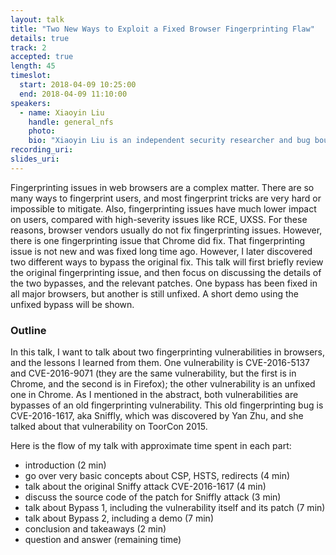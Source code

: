 ```yaml
---
layout: talk
title: "Two New Ways to Exploit a Fixed Browser Fingerprinting Flaw"
details: true
track: 2
accepted: true
length: 45
timeslot:
  start: 2018-04-09 10:25:00
  end: 2018-04-09 11:10:00
speakers: 
  - name: Xiaoyin Liu
    handle: general_nfs
    photo: 
    bio: "Xiaoyin Liu is an independent security researcher and bug bounty hunter. He obtained his Bachelor of Science degree in mathematics and computer science from the University of North Carolina at Chapel Hill, in United States. He is mostly interested in hunting logical vulnerabilities in web browsers and other client applications on Windows. He has been acknowledged by Microsoft, Mozilla, Google, Brave Inc., Tor project, for multiple vulnerabilities found in IE, Edge, Firefox, Chrome, Brave, and Tor Browser. Besides bug hunting, he also likes to contribute to various IT communities, such as open source projects and IETF working group discussions on mailing lists. He is acknowledged as a contributor to RFC 8446 (TLS 1.3 spec) and RFC 8442. This talk at BSides Munich 2019 is his first talk given at an IT security conference."
recording_uri: 
slides_uri: 
---
```


Fingerprinting issues in web browsers are a complex matter.
There are so many ways to fingerprint users, and most fingerprint tricks are very hard or impossible to mitigate.
Also, fingerprinting issues have much lower impact on users, compared with high-severity issues like RCE, UXSS.
For these reasons, browser vendors usually do not fix fingerprinting issues.
However, there is one fingerprinting issue that Chrome did fix.
That fingerprinting issue is not new and was fixed long time ago.
However, I later discovered two different ways to bypass the original fix.
This talk will first briefly review the original fingerprinting issue, and then focus on discussing the details of the two bypasses, and the relevant patches.
One bypass has been fixed in all major browsers, but another is still unfixed.
A short demo using the unfixed bypass will be shown.

### Outline
In this talk, I want to talk about two fingerprinting vulnerabilities in browsers, and the lessons I learned from them. One vulnerability is CVE-2016-5137 and CVE-2016-9071 (they are the same vulnerability, but the first is in Chrome, and the second is in Firefox); the other vulnerability is an unfixed one in Chrome. As I mentioned in the abstract, both vulnerabilities are bypasses of an old fingerprinting vulnerability. This old fingerprinting bug is CVE-2016-1617, aka Sniffly, which was discovered by Yan Zhu, and she talked about that vulnerability on ToorCon 2015.

Here is the flow of my talk with approximate time spent in each part:
* introduction (2 min)
* go over very basic concepts about CSP, HSTS, redirects (4 min)
* talk about the original Sniffy attack CVE-2016-1617 (4 min) 
* discuss the source code of the patch for Sniffly attack (3 min)
* talk about Bypass 1, including the vulnerability itself and its patch (7 min) 
* talk about Bypass 2, including a demo (7 min)
* conclusion and takeaways (2 min)
* question and answer (remaining time)
